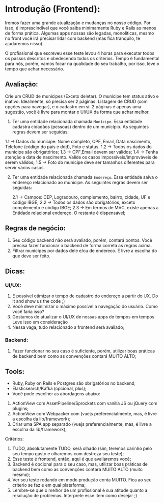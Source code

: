 # Introdução (Frontend):

Iremos fazer uma grande atualização e mudanças no nosso código. Por isso, é imprescindível que você saiba minimamente Ruby e Rails ao menos de forma prática. Algumas apps nossas são legadas, monolíticas, mesmo no front você irá precisar lidar com backend (mas fica tranquilo, te ajudaremos nisso).

O profissional que escreveu esse teste levou 4 horas para executar todos os passos descritos e obedecendo todos os critérios. Tempo é fundamental para nós, porém, vamos focar na qualidade do seu trabalho, por isso, leve o tempo que achar necessário.

## Avaliação:

Crie um CRUD de municipes (Exceto deletar). O municipe tem status ativo e inativo. Idealmente, só precisa ser 2 páginas: Listagem de CRUD (com opções para navegar), e o cadastro em si. 2 páginas é apenas uma sugestão, você é livre para montar o UI/UX da forma que achar melhor.

1. Ter uma entidade relacionada chamada `Munícipe`. Essa entidade cadastra cidadãos (pessoas) dentro de um município. As
   seguintes regras devem ser seguidas:

  1.1 -> Dados do munícipe: Nome completo, CPF, Email, Data nascimento, Telefone (código do pais e ddd), Foto e status.
  1.2 -> Todos os dados do munícipe são obrigatórios;
  1.3 -> CPF,Email devem ser válidos;
  1.4 -> Tenha atenção a data de nascimento. Valide os casos impossíveis/improváveis de serem válidos;
  1.5 -> Foto do munícipe deve ser tamanhos diferentes para servir vários casos.

2. Ter uma entidade relacionada chamada `Endereço`. Essa entidade salva o endereço relacionado ao municipe. As seguintes
   regras devem ser seguidas:

   2.1 -> Campos: CEP, Logradouro, complemento, bairro, cidade, UF e codigo IBGE;
   2.2 -> Todos os dados são obrigatórios, exceto complemento e código IBGE;
   2.3 -> Em termos de MVC, existe apenas a Entidade relacional endereço. O restante é dispensável;

## Regras de negócio:

1. Seu código backend não será avaliado, porém, contará pontos. Você precisa fazer funcionar o backend de forma correta as regras acima.
2. Filtrar municipes por dados dele e/ou de endereco. É livre a escolha do que deve ser feito.

## Dicas:

### UI/UX:
  1. É possível otimizar o tempo de cadastro do endereço a partir do UX. Do it and show us the code ;)
  2. Você deve minimizar o máximo possível a navegação do usuário. Como você faria isso?
  3. Gostamos de atualizar o UI/UX de nossas apps de tempos em tempos. Leve isso em consideração
  4. Nessa vaga, tudo relacionado a frontend será avaliado;

### Backend:
  1. Fazer funcionar no seu caso é suficiente, porém, utilizar boas práticas de backend bem como as convenções contará MUITO ALTO;

## Tools:

- Ruby, Ruby on Rails e Postgres são obrigatórios no backend;
- Elasticsearch/Kafka (opcional, plus);
- Você pode escolher as abordagens abaixo:

1. ActionView com AssetPipeline/Sprockets com vanilla JS ou jQuery com plugins;
2. ActionView com Webpacker com (vuejs preferencialmente, mas, é livre a escolha da lib/framework);
3. Criar uma SPA app separado (vuejs preferencialmente, mas, é livre a escolha da lib/framework);

Critérios:

1. TUDO, absolutamente TUDO, será olhado (sim, teremos carinho pelo seu tempo gasto e olharemos com destreza seu teste);
2. Esse teste é frontend, então, aqui é que avaliaremos você;
3. Backend é opcional para o seu caso, mas, utilizar boas práticas de backend bem como as convenções contará MUITO ALTO (muito mesmo);
4. Ver seu teste rodando em modo produção conta MUITO. Fica ao seu criterio se faz e em qual plataforma;
5. Lembre-se que o melhor de um profissional é sua atitude quanto a resolução de problemas. Interprete esse item como desejar ;)
